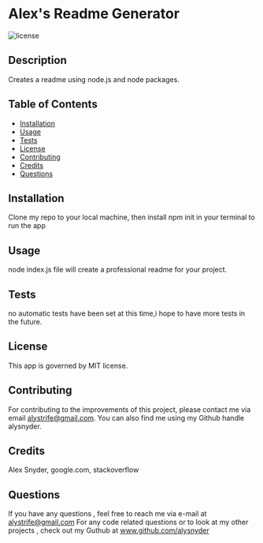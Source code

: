 # Alex's Readme Generator
![license](https://img.shields.io/badge/license-MIT-orange.svg)

## Description

Creates a readme using node.js and node packages.

## Table of Contents

* [Installation](#installation)
* [Usage](#usage)
* [Tests](#tests)
* [License](#license)
* [Contributing](#contributing)
* [Credits](#credits)
* [Questions](#questions)

## Installation
Clone my repo to your local machine, then install npm init in your terminal to run the app

## Usage

node index.js file will create a professional readme for your project.

## Tests

no automatic tests have been set at this time,i hope to have more tests in the future.

## License

This app is governed by MIT license.

## Contributing

For contributing to the improvements of this project, please contact me via email alystrife@gmail.com. You can also find me using my Github handle alysnyder.

## Credits 

Alex Snyder, google.com, stackoverflow 

## Questions

If you have any questions , feel free to reach me via e-mail at alystrife@gmail.com For any code related questions or to look at my other projects , check out my Guthub at www.github.com/alysnyder

